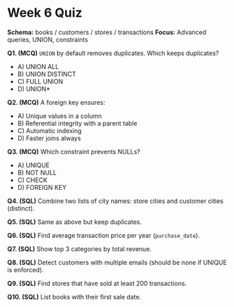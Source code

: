 # Week 6 Quiz
**Schema:** books / customers / stores / transactions
**Focus:** Advanced queries, UNION, constraints

**Q1. (MCQ)** `UNION` by default removes duplicates. Which keeps duplicates?
- A) UNION ALL
- B) UNION DISTINCT
- C) FULL UNION
- D) UNION*

**Q2. (MCQ)** A foreign key ensures:
- A) Unique values in a column
- B) Referential integrity with a parent table
- C) Automatic indexing
- D) Faster joins always

**Q3. (MCQ)** Which constraint prevents NULLs?
- A) UNIQUE
- B) NOT NULL
- C) CHECK
- D) FOREIGN KEY

**Q4. (SQL)** Combine two lists of city names: store cities and customer cities (distinct).

**Q5. (SQL)** Same as above but keep duplicates.

**Q6. (SQL)** Find average transaction price per year (`purchase_date`).

**Q7. (SQL)** Show top 3 categories by total revenue.

**Q8. (SQL)** Detect customers with multiple emails (should be none if UNIQUE is enforced).

**Q9. (SQL)** Find stores that have sold at least 200 transactions.

**Q10. (SQL)** List books with their first sale date.
